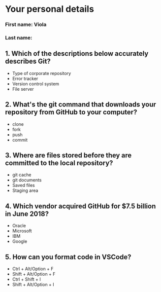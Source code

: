 # Your personal details
### First name: Viola
### Last name:


## 1. Which of the descriptions below accurately describes Git?
- Type of corporate repository
- Error tracker
- Version control system
- File server

## 2. What's the git command that downloads your repository from GitHub to your computer?
- clone
- fork
- push
- commit

## 3. Where are files stored before they are committed to the local repository?
- git cache
- git documents
- Saved files
- Staging area

## 4. Which vendor acquired GitHub for $7.5 billion in June 2018?
- Oracle
- Microsoft
- IBM
- Google

## 5. How can you format code in VSCode?
- Ctrl + Alt/Option + F
- Shift + Alt/Option + F
- Ctrl + Shift + I
- Shift + Alt/Option + I